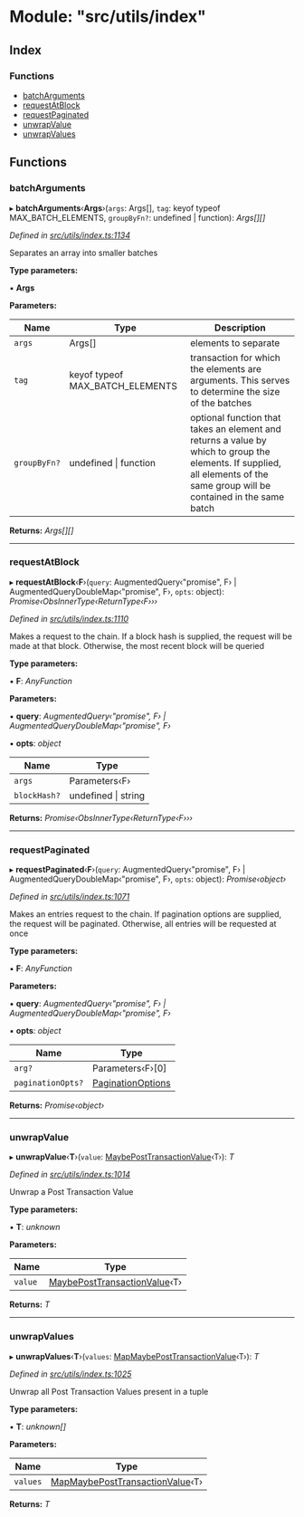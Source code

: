 # Module: "src/utils/index"

## Index

### Functions

* [batchArguments](_src_utils_index_.md#batcharguments)
* [requestAtBlock](_src_utils_index_.md#requestatblock)
* [requestPaginated](_src_utils_index_.md#requestpaginated)
* [unwrapValue](_src_utils_index_.md#unwrapvalue)
* [unwrapValues](_src_utils_index_.md#unwrapvalues)

## Functions

###  batchArguments

▸ **batchArguments**‹**Args**›(`args`: Args[], `tag`: keyof typeof MAX_BATCH_ELEMENTS, `groupByFn?`: undefined | function): *Args[][]*

*Defined in [src/utils/index.ts:1134](https://github.com/PolymathNetwork/polymesh-sdk/blob/2aa4a44/src/utils/index.ts#L1134)*

Separates an array into smaller batches

**Type parameters:**

▪ **Args**

**Parameters:**

Name | Type | Description |
------ | ------ | ------ |
`args` | Args[] | elements to separate |
`tag` | keyof typeof MAX_BATCH_ELEMENTS | transaction for which the elements are arguments. This serves to determine the size of the batches |
`groupByFn?` | undefined &#124; function | optional function that takes an element and returns a value by which to group the elements.   If supplied, all elements of the same group will be contained in the same batch  |

**Returns:** *Args[][]*

___

###  requestAtBlock

▸ **requestAtBlock**‹**F**›(`query`: AugmentedQuery‹"promise", F› | AugmentedQueryDoubleMap‹"promise", F›, `opts`: object): *Promise‹ObsInnerType‹ReturnType‹F›››*

*Defined in [src/utils/index.ts:1110](https://github.com/PolymathNetwork/polymesh-sdk/blob/2aa4a44/src/utils/index.ts#L1110)*

Makes a request to the chain. If a block hash is supplied,
the request will be made at that block. Otherwise, the most recent block will be queried

**Type parameters:**

▪ **F**: *AnyFunction*

**Parameters:**

▪ **query**: *AugmentedQuery‹"promise", F› | AugmentedQueryDoubleMap‹"promise", F›*

▪ **opts**: *object*

Name | Type |
------ | ------ |
`args` | Parameters‹F› |
`blockHash?` | undefined &#124; string |

**Returns:** *Promise‹ObsInnerType‹ReturnType‹F›››*

___

###  requestPaginated

▸ **requestPaginated**‹**F**›(`query`: AugmentedQuery‹"promise", F› | AugmentedQueryDoubleMap‹"promise", F›, `opts`: object): *Promise‹object›*

*Defined in [src/utils/index.ts:1071](https://github.com/PolymathNetwork/polymesh-sdk/blob/2aa4a44/src/utils/index.ts#L1071)*

Makes an entries request to the chain. If pagination options are supplied,
the request will be paginated. Otherwise, all entries will be requested at once

**Type parameters:**

▪ **F**: *AnyFunction*

**Parameters:**

▪ **query**: *AugmentedQuery‹"promise", F› | AugmentedQueryDoubleMap‹"promise", F›*

▪ **opts**: *object*

Name | Type |
------ | ------ |
`arg?` | Parameters‹F›[0] |
`paginationOpts?` | [PaginationOptions](../interfaces/_src_types_index_.paginationoptions.md) |

**Returns:** *Promise‹object›*

___

###  unwrapValue

▸ **unwrapValue**‹**T**›(`value`: [MaybePostTransactionValue](_src_types_internal_.md#maybeposttransactionvalue)‹T›): *T*

*Defined in [src/utils/index.ts:1014](https://github.com/PolymathNetwork/polymesh-sdk/blob/2aa4a44/src/utils/index.ts#L1014)*

Unwrap a Post Transaction Value

**Type parameters:**

▪ **T**: *unknown*

**Parameters:**

Name | Type |
------ | ------ |
`value` | [MaybePostTransactionValue](_src_types_internal_.md#maybeposttransactionvalue)‹T› |

**Returns:** *T*

___

###  unwrapValues

▸ **unwrapValues**‹**T**›(`values`: [MapMaybePostTransactionValue](_src_types_internal_.md#mapmaybeposttransactionvalue)‹T›): *T*

*Defined in [src/utils/index.ts:1025](https://github.com/PolymathNetwork/polymesh-sdk/blob/2aa4a44/src/utils/index.ts#L1025)*

Unwrap all Post Transaction Values present in a tuple

**Type parameters:**

▪ **T**: *unknown[]*

**Parameters:**

Name | Type |
------ | ------ |
`values` | [MapMaybePostTransactionValue](_src_types_internal_.md#mapmaybeposttransactionvalue)‹T› |

**Returns:** *T*
